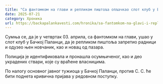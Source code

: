 ```yaml
---
title: "Са фантомком на глави и репликом пиштоља опљачкао слот клуб у Бачкој Паланци"
date: 2025-07-21
category: Хроника
url: https://backapalankavesti.com/hronika/sa-fantomkom-na-glavi-i-replikom-pistolja-opljackao-slot-klub-u-backoj-palanci/
---
```


Сумња се, да је у четвртак 03. априла, са фантомком на глави, ушао у слот клуб у Бачкој Паланци, да је репликом пиштоља запретио радници и одузео њен новчаник, као и новац од пазара.

Полиција је идентификовала и пронашла осумњиченог, као и део украдених ствари, које су враћене власницима.

По налогу основног јавног тужиоца у Бачкој Паланци, против С. С. ће бити поднета кривична пријава у редовном поступку.
